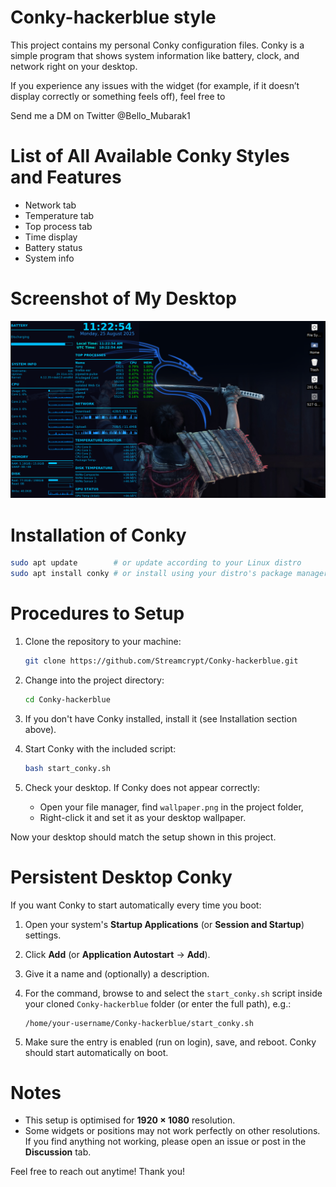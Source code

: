 # Conky-hackerblue style

This project contains my personal Conky configuration files. Conky is a simple program that shows system information like battery, clock, and network right on your desktop.

If you experience any issues with the widget (for example, if it doesn’t display correctly or something feels off), feel free to

Send me a DM on Twitter @Bello_Mubarak1

# List of All Available Conky Styles and Features

- Network tab  
- Temperature tab  
- Top process tab  
- Time display  
- Battery status  
- System info  

# Screenshot of My Desktop

![My hacker-bluestyle desktop wallpaper](Screenshot_of_my_desktop.png)

# Installation of Conky

```bash
sudo apt update        # or update according to your Linux distro
sudo apt install conky # or install using your distro's package manager
````

# Procedures to Setup

1. Clone the repository to your machine:

   ```bash
   git clone https://github.com/Streamcrypt/Conky-hackerblue.git
   ```
2. Change into the project directory:

   ```bash
   cd Conky-hackerblue
   ```
3. If you don't have Conky installed, install it (see Installation section above).
4. Start Conky with the included script:

   ```bash
   bash start_conky.sh
   ```
5. Check your desktop. If Conky does not appear correctly:

   * Open your file manager, find `wallpaper.png` in the project folder,
   * Right-click it and set it as your desktop wallpaper.

Now your desktop should match the setup shown in this project.

# Persistent Desktop Conky

If you want Conky to start automatically every time you boot:

1. Open your system's **Startup Applications** (or **Session and Startup**) settings.
2. Click **Add** (or **Application Autostart** → **Add**).
3. Give it a name and (optionally) a description.
4. For the command, browse to and select the `start_conky.sh` script inside your cloned `Conky-hackerblue` folder (or enter the full path), e.g.:

   ```
   /home/your-username/Conky-hackerblue/start_conky.sh
   ```
5. Make sure the entry is enabled (run on login), save, and reboot. Conky should start automatically on boot.

# Notes

* This setup is optimised for **1920 × 1080** resolution.
* Some widgets or positions may not work perfectly on other resolutions. If you find anything not working, please open an issue or post in the **Discussion** tab.



Feel free to reach out anytime!
Thank you!

```
```

